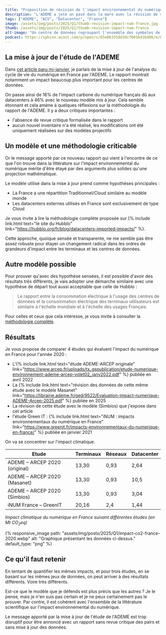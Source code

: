 ```yaml
---
title: "Proposition de révision de l'impact environnemental du numérique"
description: "L'ADEME a jeté un pavé dans la mare avec la révision de son rapport sur les impacts environnementaux du numérique français. Voici ma proposition sur le sujet."
tags: ["ADEME", "ACV", "Datacenter", "France"]
image: /assets/img/posts/2025/Q1/thumb-revision-impact-num-france.jpg
thumb: /assets/img/posts/2025/Q1/thumb-revision-impact-num-france
alt-image: "Un centre de données regroupant l'ensemble des symboles de la France."
podcast: https://sphinx.acast.com/p/open/s/65e06335dd3dcf001643bd06/e/67b46ac5c19c733995aaef69/media.mp3
---
```


## La mise à jour de l'étude de l'ADEME

Dans [cet article paru mi-janvier](/blog/2025/01/14/impact-environnemental-numerique-france), je parlais de la mise à jour de l'analyse du cycle de vie du numérique en France par l'ADEME. Le rapport montrait notamment un impact beaucoup plus important pour les centres de données.

On passe ainsi de 16% de l'impact carbone du numérique français dû aux datacenters à 46% avec le nouveau modèle mis à jour. Cela semble étonnant et cela amène à quelques réflexions sur la méthodologie du rapport de l'ADEME. Il y a deux critiques importantes :

- l'absence de revue critique formalisée dans le rapport
- aucun nouvel inventaire n'a été réalisé, les modifications ont été uniquement réalisées sur des modèles projectifs

## Un modèle et une méthodologie criticable

Or le message apporté par ce nouveau rapport qui vient à l'encontre de ce que l'on trouve dans la littérature sur l'impact environnemental du numérique mérite d'être étayé par des arguments plus solides qu'une projection mathématique.

Le modèle utilisé dans la mise à jour prend comme hypothèses principales :

- La France a une répartition Traditionnel/Cloud similaire au modèle monde
- Les datacenters externes utilisés en France sont exclusivement de type Cloud

Je vous invite à lire la méthodologie complète proposée sur {% include link.html text="le site du Hubblo" link="https://hubblo.org/fr/blog/datacenters-imported-impacts/" %}.

Cette approche, quoique sensée et transparente, ne me semble pas être assez robuste pour étayer un changement radical dans les ordres de grandeurs d'impact entre les terminaux et les centres de données. 

## Autre modèle possible

Pour prouver qu'avec des hypothèse sensées, il est possible d'avoir des résultats très différents, je vais adopter une démarche similaire avec une hypothèse de départ tout aussi acceptable que celle de Hubblo :

> Le rapport entre la consommation électrique à l'usage des centres de données et la consommation électrique des terminaux utilisateurs est similaire à l'échelle mondiale et à l'échelle des usages Français.

Pour celles et ceux que cela intéresse, je vous invite à consulter la [méthodologie complète](/blog/2025/01/27/methodologie-revision-impact-numerique-france).

## Résultats

Je vous propose de comparer 4 études qui évaluent l'impact du numérique en France pour l'année 2020 :
- L'{% include link.html text="étude ADEME-ARCEP originale" link="https://www.arcep.fr/uploads/tx_gspublication/etude-numerique-environnement-ademe-arcep-volet02_janv2022.pdf" %} publiée en avril 2022 
- La {% include link.html text="révision des données de cette même étude avec le modèle Masanet" link="https://librairie.ademe.fr/ged/9522/Evaluation-impact-numerique-ADEME-Arcep-2025.pdf" %} publiée en 2025
- La révision de cette étude avec le modèle (Simbios) que j'expose dans cet article
- l'étude Green IT : {% include link.html text="iNUM : impacts environnementaux du numérique en France" link="https://www.greenit.fr/impacts-environnementaux-du-numerique-en-france/" %} publiée en janvier 2021

On va se concentrer sur l'impact climatique.

| Etude                         | Terminaux | Réseaux | Datacenter |
| ----------------------------- | --------- | ------- | ---------- |
| ADEME – ARCEP 2020 (original) | 13,30     | 0,93    | 2,64       |
| ADEME – ARCEP 2020 (Masanet)  | 13,30     | 0,93    | 10,5       |
| ADEME – ARCEP 2020 (Simbios)  | 13,30     | 0,93    | 3,04       |
| iNUM France – GreenIT         | 20,16     | 2,4     | 1,44       |

*Impact climatique du numérique en France suivant différentes études (en Mt CO<sub>2</sub>eq)*

{% responsive_image 
  path: "assets/img/posts/2025/Q1/impact-co2-france-2020.webp"
  alt: "Graphique présentant les données ci-dessus."
  default_type: "png"
%}

## Ce qu'il faut retenir

En tentant de quantifier les mêmes impacts, et pour trois études, en se basant sur les mêmes jeux de données, on peut arriver à des résultats différents. Voire très différents.

Est-ce que le modèle que je défends est plus précis que les autres ? Je le pense, mais je n'en suis pas certain et je ne peux certainement pas le prouver. Par contre, il est cohérent avec l'ensemble de la littérature scientifique sur l'impact environnemental du numérique.

Le message apporté par la mise à jour de l'étude de l'ADEME est trop disruptif pour être annoncé avec un rapport sans revue critique des pairs et sans mise à jour des données.